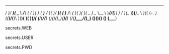  ___  ___  ____   __    _  _  __    ____      ___  ____  ___  _  _       __    __  __  ____  _____ 
/ __)/ __)(  _ \ /__\  ( \( )(  )  ( ___)___ / __)(_  _)/ __)( \( )___  /__\  (  )(  )(_  _)(  _  )
\__ \\__ \ )___//(__)\  )  (  )(__  )__)(___)\__ \ _)(_( (_-. )  ((___)/(__)\  )(__)(   )(   )(_)( 
(___/(___/(__) (__)(__)(_)\_)(____)(____)    (___/(____)\___/(_)\_)   (__)(__)(______) (__) (_____)


 secrets.WEB 
 
 secrets.USER 
 
 secrets.PWD 
